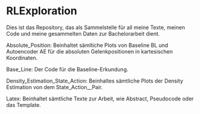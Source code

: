 # RLExploration

Dies ist das Repository, das als Sammelstelle für all meine Texte, meinen Code und meine gesammelten Daten zur Bachelorarbeit dient.

Absolute_Position: Beinhaltet sämltiche Plots von Baseline BL und Autoencoder AE für die absoluten Gelenkpositionen in kartesischen Koordinaten.

Base_Line: Der Code für die Baseline-Erkundung.

Density_Estimation_State_Action: Beinhaltes sämtliche Plots der Density Estimation von dem State_Action__Pair.

Latex: Beinhaltet sämtliche Texte zur Arbeit, wie Abstract, Pseudocode oder das Template.

